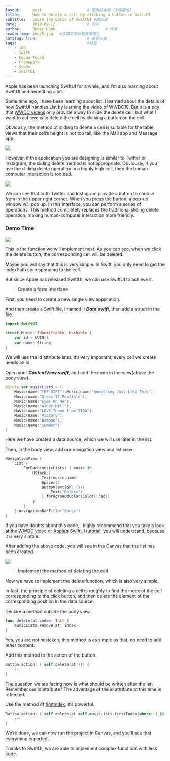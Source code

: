 ```yaml
---
layout:     post   				    # 使用的布局（不需要改）
title:      How to delete a cell by clicking a button in SwiftUI				# 标题 
subtitle:   Learn the basic of SwiftUI #副标题
date:       2019-09-12 				# 时间
author:     Joker Hook 						# 作者
header-img: img/6.jpg 	#这篇文章标题背景图片
catalog: true 						# 是否归档
tags:								#标签
    - iOS
    - Swift
    - Cocoa Touch
    - Framework
    - Xcode
    - SwiftUI
---
```


Apple has been launching SwiftUI for a while, and I’m also learning about SwiftUI and benefiting a lot.

Some time ago, I have been learning about list. I learned about the details of how SwiftUI handles List by learning the video of WWDC19. But it is a pity that [WWDC videos](https://developer.apple.com/videos/play/wwdc2019/204/) only provide a way to slide the delete cell, but what I want to achieve is to delete the cell by clicking a button on the cell.

Obviously, the method of sliding to delete a cell is suitable for the table views that their cell’s height is not too tall, like the Mail app and Message app.

![](https://cdn-images-1.medium.com/max/13328/1*vjXHy_m6Oiv5m6AKl3ODsQ.jpeg)

However, if the application you are designing is similar to Twitter or Instagram, the sliding delete method is not appropriate. Obviously, if you use the sliding delete operation in a highly high cell, then the human-computer interaction is too bad.

![](https://cdn-images-1.medium.com/max/13328/1*Ir2S8xwltKn2R5BVrKXhOg.jpeg)

We can see that both Twitter and Instagram provide a button to choose from in the upper right corner. When you press the button, a pop-up window will pop up. In this interface, you can perform a series of operations. This method completely replaces the traditional sliding delete operation, making human-computer interaction more friendly.



### Demo Time

![](https://cdn-images-1.medium.com/max/2000/1*mf9xD0X1sh4rMMsjsK_yJw.gif)

This is the function we will implement next. As you can see, when we click the delete button, the corresponding cell will be deleted.

Maybe you will say that this is very simple. In Swift, you only need to get the indexPath corresponding to the cell.

But since Apple has released SwiftUI, we can use SwiftUI to achieve it.
>  **Create a form interface**

First, you need to create a new single view application.

And then create a Swift file, I named it ***Data.swift***, then add a struct in the file.

```swift
import SwiftUI

struct Music: Identifiable, Hashable {
    var id = UUID()
    var name: String
}
```

We will use the id attribute later. It’s very important, every cell we create needs an id.

Open your ***ContentView.swift***, and add the code in the view(above the body view).

```swift
@State var musicLists = [
    Music(name:"THE GIFT"),Music(name:"Something Just Like This"),
    Music(name:"Dream It Possible"),
    Music(name:"Eyes On Me"),
    Music(name:"Windy Hill"),
    Music(name:"LOVE Theme from TIGA"),
    Music(name:"Victory"),
    Music(name:"Bamboo"),
    Music(name:"Summer")
]
```

Here we have created a data source, which we will use later in the list.

Then, in the body view, add our navigation view and list view:

```swift
NavigationView {
    List {
        ForEach(musicLists) { music in
            HStack {
                Text(music.name)
                Spacer()
                Button(action: {}){
                    Text("Delete")
                }.foregroundColor(Color(.red))
            }
        }
    }.navigationBarTitle("Songs")
}
```

If you have doubts about this code, I highly recommend that you take a look at the [WWDC video](https://developer.apple.com/videos/play/wwdc2019/204/) or [Apple’s SwiftUI tutorial](https://developer.apple.com/cn/xcode/swiftui/), you will understand, because it is very simple.

After adding the above code, you will see in the Canvas that the list has been created.

![](https://cdn-images-1.medium.com/max/3676/1*BprvpUHNqp7JlmiwXAnK_w.png)
>  **Implement the method of deleting the cell**

Now we have to implement the delete function, which is also very simple.

In fact, the principle of deleting a cell is roughly to find the index of the cell corresponding to the click button, and then delete the element of the corresponding position in the data source.

Declare a method outside the body view:

```swift
func delete(at index: Int) {
    musicLists.remove(at: index)
}
```

Yes, you are not mistaken, this method is as simple as that, no need to add other content.

Add this method to the action of the button.

```swift
Button(action: { self.delete(at:)}) {
    ···
}
```

The question we are facing now is what should be written after the ‘at’. Remember our id attribute? The advantage of the id attribute at this time is reflected.

Use the method of [firstIndex](https://developer.apple.com/documentation/coreaudio/unsafemutableaudiobufferlistpointer/2990408-firstindex), it’s powerful.

```swift
Button(action: { self.delete(at:self.musicLists.firstIndex(where: { $0.id == music.id })!)}) {
    ···
}
```

We’re done, we can now run the project in Canvas, and you’ll see that everything is perfect.

Thanks to SwiftUI, we are able to implement complex functions with less code.